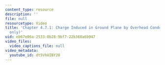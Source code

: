 ```yaml
---
content_type: resource
description: ''
file: null
resourcetype: Video
title: 'Chapter 4.7.1: Charge Induced in Ground Plane by Overhead Conductor (demo
  only)'
uid: eb67e86a-2533-0b28-9bf7-22b368a6b947
video_files:
  video_captions_file: null
video_metadata:
  youtube_id: dt5VhUIBY28
---
```

